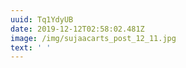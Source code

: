```yaml
---
uuid: Tq1YdyUB
date: 2019-12-12T02:58:02.481Z
image: /img/sujaacarts_post_12_11.jpg
text: ' '
---
```


